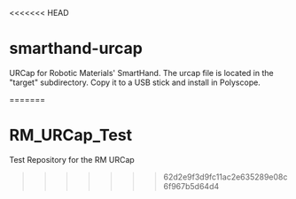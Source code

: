 <<<<<<< HEAD
# smarthand-urcap
URCap for Robotic Materials' SmartHand. The urcap file is located in the "target" subdirectory. Copy it to a USB stick and install in Polyscope. 

=======
# RM_URCap_Test
Test Repository for the RM URCap
>>>>>>> 62d2e9f3d9fc11ac2e635289e08c6f967b5d64d4
